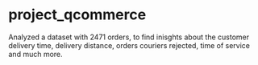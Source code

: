 # project_qcommerce
Analyzed a dataset with 2471 orders, to find inisghts about the customer delivery time, delivery distance, orders couriers rejected, time of service and much more.
